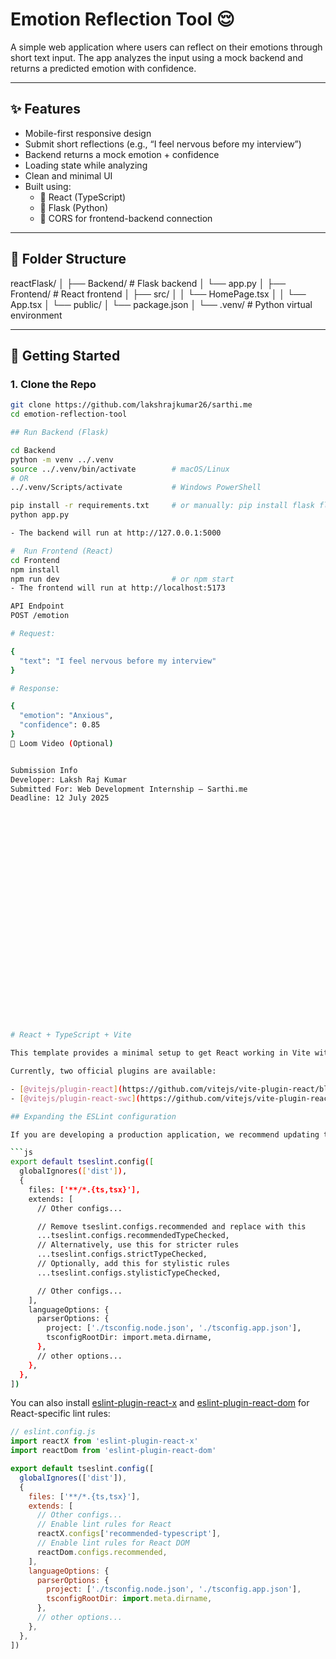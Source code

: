 # Emotion Reflection Tool 😌

A simple web application where users can reflect on their emotions through short text input. The app analyzes the input using a mock backend and returns a predicted emotion with confidence.

---

## ✨ Features

- Mobile-first responsive design
- Submit short reflections (e.g., “I feel nervous before my interview”)
- Backend returns a mock emotion + confidence
- Loading state while analyzing
- Clean and minimal UI
- Built using:
  - 🧠 React (TypeScript)
  - 🐍 Flask (Python)
  - 🔄 CORS for frontend-backend connection

---

## 🧩 Folder Structure

reactFlask/
│
├── Backend/ # Flask backend
│ └── app.py
│
├── Frontend/ # React frontend
│ ├── src/
│ │ └── HomePage.tsx
│ │ └── App.tsx
│ └── public/
│ └── package.json
│
└── .venv/ # Python virtual environment 



---

## 🚀 Getting Started

### 1. Clone the Repo

```bash
git clone https://github.com/lakshrajkumar26/sarthi.me
cd emotion-reflection-tool

## Run Backend (Flask)

cd Backend
python -m venv ../.venv
source ../.venv/bin/activate        # macOS/Linux
# OR
../.venv/Scripts/activate           # Windows PowerShell

pip install -r requirements.txt     # or manually: pip install flask flask-cors
python app.py

- The backend will run at http://127.0.0.1:5000

#  Run Frontend (React)
cd Frontend
npm install
npm run dev                         # or npm start
- The frontend will run at http://localhost:5173 

API Endpoint
POST /emotion

# Request:

{
  "text": "I feel nervous before my interview"
}

# Response:

{
  "emotion": "Anxious",
  "confidence": 0.85
}
🎥 Loom Video (Optional)


Submission Info
Developer: Laksh Raj Kumar
Submitted For: Web Development Internship – Sarthi.me
Deadline: 12 July 2025


























# React + TypeScript + Vite

This template provides a minimal setup to get React working in Vite with HMR and some ESLint rules.

Currently, two official plugins are available:

- [@vitejs/plugin-react](https://github.com/vitejs/vite-plugin-react/blob/main/packages/plugin-react) uses [Babel](https://babeljs.io/) for Fast Refresh
- [@vitejs/plugin-react-swc](https://github.com/vitejs/vite-plugin-react/blob/main/packages/plugin-react-swc) uses [SWC](https://swc.rs/) for Fast Refresh

## Expanding the ESLint configuration

If you are developing a production application, we recommend updating the configuration to enable type-aware lint rules:

```js
export default tseslint.config([
  globalIgnores(['dist']),
  {
    files: ['**/*.{ts,tsx}'],
    extends: [
      // Other configs...

      // Remove tseslint.configs.recommended and replace with this
      ...tseslint.configs.recommendedTypeChecked,
      // Alternatively, use this for stricter rules
      ...tseslint.configs.strictTypeChecked,
      // Optionally, add this for stylistic rules
      ...tseslint.configs.stylisticTypeChecked,

      // Other configs...
    ],
    languageOptions: {
      parserOptions: {
        project: ['./tsconfig.node.json', './tsconfig.app.json'],
        tsconfigRootDir: import.meta.dirname,
      },
      // other options...
    },
  },
])
```

You can also install [eslint-plugin-react-x](https://github.com/Rel1cx/eslint-react/tree/main/packages/plugins/eslint-plugin-react-x) and [eslint-plugin-react-dom](https://github.com/Rel1cx/eslint-react/tree/main/packages/plugins/eslint-plugin-react-dom) for React-specific lint rules:

```js
// eslint.config.js
import reactX from 'eslint-plugin-react-x'
import reactDom from 'eslint-plugin-react-dom'

export default tseslint.config([
  globalIgnores(['dist']),
  {
    files: ['**/*.{ts,tsx}'],
    extends: [
      // Other configs...
      // Enable lint rules for React
      reactX.configs['recommended-typescript'],
      // Enable lint rules for React DOM
      reactDom.configs.recommended,
    ],
    languageOptions: {
      parserOptions: {
        project: ['./tsconfig.node.json', './tsconfig.app.json'],
        tsconfigRootDir: import.meta.dirname,
      },
      // other options...
    },
  },
])
```
